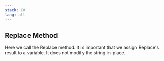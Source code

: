 ```yaml
---
stack: C#
lang: all
---
```


## Replace Method
Here we call the Replace method.
It is important that we assign Replace's result to a variable.
It does not modify the string in-place.